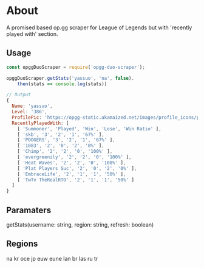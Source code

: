 # About

A promised based op.gg scraper for League of Legends but with 'recently played 
with' section.


## Usage
```javascript
const opggDuoScraper = require('opgg-duo-scraper');

opggDuoScraper.getStats('yassuo', 'na', false).
    then(stats => console.log(stats))       
```


```javascript
// Output
{
  Name: 'yassuo',
  Level: '386',
  ProfilePic: 'https://opgg-static.akamaized.net/images/profile_icons/profileIcon1413.jpg?image=q_auto&image=q_auto,f_png,w_auto&v=1652335124059',
  RecentlyPlayedWith: [
    [ 'Summoner', 'Played', 'Win', 'Lose', 'Win Ratio' ],
    [ 'skb', '3', '2', '1', '67%' ],
    [ 'POOGERS', '3', '2', '1', '67%' ],
    [ '1083', '2', '0', '2', '0%' ],
    [ 'Chimp', '2', '2', '0', '100%' ],
    [ 'evergreenily', '2', '2', '0', '100%' ],
    [ 'Heat Waves', '2', '2', '0', '100%' ],
    [ 'Plat Players Suc', '2', '0', '2', '0%' ],
    [ 'EmbraceLife', '2', '1', '1', '50%' ],
    [ 'TwTv TheRealRTO', '2', '1', '1', '50%' ]
  ]
}
```

## Paramaters
getStats(username: string, region: string, refresh: boolean)


## Regions

na kr oce jp euw eune lan br las ru tr


